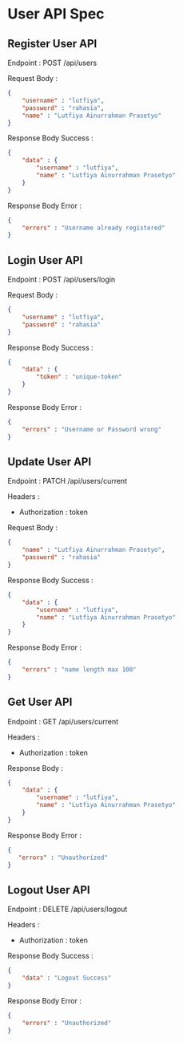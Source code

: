 # User API Spec

## Register User API

Endpoint : POST /api/users

Request Body :

```json
{
    "username" : "lutfiya",
    "password" : "rahasia",
    "name" : "Lutfiya Ainurrahman Prasetyo"
}
```

Response Body Success :

```json
{
    "data" : {
        "username" : "lutfiya",
        "name" : "Lutfiya Ainurrahman Prasetyo"
    }
}
```

Response Body Error :

```json
{
    "errors" : "Username already registered"
}
```

## Login User API

Endpoint : POST /api/users/login

Request Body :

```json
{
    "username" : "lutfiya",
    "password" : "rahasia"
}
```

Response Body Success :

```json
{
    "data" : {
        "token" : "unique-token"
    }
}
```

Response Body Error :

```json
{
    "errors" : "Username or Password wrong"
}
```

## Update User API

Endpoint :  PATCH /api/users/current

Headers :

- Authorization : token

Request Body :

```json
{
    "name" : "Lutfiya Ainurrahman Prasetyo",
    "password" : "rahasia"
}
```

Response Body Success :

```json
{
    "data" : {
        "username" : "lutfiya",
        "name" : "Lutfiya Ainurrahman Prasetyo"
    }
}
```

Response Body Error :

```json
{
    "errors" : "name length max 100"
}
```

## Get User API

Endpoint : GET /api/users/current

Headers :

- Authorization : token

Response Body :

```json
{
    "data" : {
        "username" : "lutfiya",
        "name" : "Lutfiya Ainurrahman Prasetyo"
    }
}
```

Response Body Error :

```json
{
   "errors" : "Unauthorized" 
}
```

## Logout User API

Endpoint : DELETE /api/users/logout

Headers :

- Authorization : token

Response Body Success :

```json
{
    "data" : "Logout Success"
}
```

Response Body Error :

```json
{
    "errors" : "Unauthorized"
}
```
